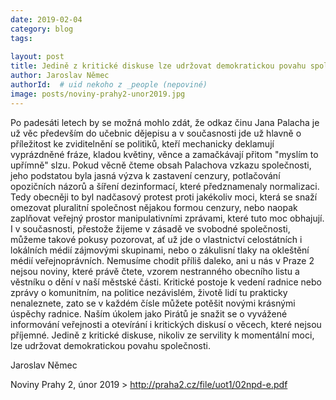 ```yaml
---
date: 2019-02-04
category: blog
tags:
    
layout: post
title: Jedině z kritické diskuse lze udržovat demokratickou povahu společnosti  
author: Jaroslav Němec
authorId:  # uid nekoho z _people (nepoviné)
image: posts/noviny-prahy2-unor2019.jpg
---
```


Po padesáti letech by se možná mohlo zdát, že odkaz činu Jana Palacha je už věc především do učebnic dějepisu a v současnosti jde už hlavně o příležitost ke zviditelnění se politiků, kteří mechanicky deklamují vyprázdněné fráze, kladou květiny, věnce a zamačkávají přitom "myslím to upřímně" slzu. Pokud věcně čteme obsah Palachova vzkazu společnosti, jeho podstatou byla jasná výzva k zastavení cenzury, potlačování opozičních názorů a šíření dezinformací, které předznamenaly normalizaci. Tedy obecněji to byl nadčasový protest proti jakékoliv moci, která se snaží omezovat pluralitní společnost nějakou formou cenzury, nebo naopak zaplňovat veřejný prostor manipulativními zprávami, které tuto moc obhajují. I v současnosti, přestože žijeme v zásadě ve svobodné společnosti, můžeme takové pokusy pozorovat, ať už jde o vlastnictví celostátních i lokálních médií zájmovými skupinami, nebo o zákulisní tlaky na okleštění médií veřejnoprávních. Nemusíme chodit příliš daleko, ani u nás v Praze 2 nejsou noviny, které právě čtete, vzorem nestranného obecního listu a věstníku o dění v naší městské části. Kritické postoje k vedení radnice nebo zprávy o komunitním, na politice nezávislém, životě lidí tu prakticky nenaleznete, zato se v každém čísle můžete potěšit novými krásnými úspěchy radnice. Naším úkolem jako Pirátů je snažit se o vyvážené informování veřejnosti a otevírání i kritických diskusí o věcech, které nejsou příjemné. Jedině z kritické diskuse, nikoliv ze servility k momentální moci, lze udržovat demokratickou povahu společnosti. 

Jaroslav Němec


Noviny Prahy 2, únor 2019 > http://praha2.cz/file/uot1/02npd-e.pdf
